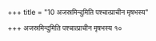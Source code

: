 +++
title = "10 अजस्रमिन्दुमिति पश्चात्प्राचीन मृषभस्य"

+++
अजस्रमिन्दुमिति पश्चात्प्राचीन मृषभस्य १०